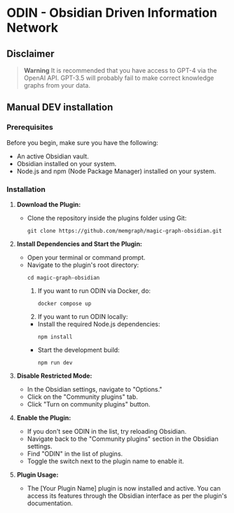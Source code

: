 # ODIN - Obsidian Driven Information Network

## Disclaimer

> **Warning**
> It is recommended that you have access to GPT-4 via the OpenAI API. GPT-3.5 will probably fail to make correct knowledge graphs from your data.

## Manual DEV installation

### Prerequisites

Before you begin, make sure you have the following:

- An active Obsidian vault.
- Obsidian installed on your system.
- Node.js and npm (Node Package Manager) installed on your system.

### Installation

1. **Download the Plugin:**

    - Clone the repository inside the plugins folder using Git:
      ```
      git clone https://github.com/memgraph/magic-graph-obsidian.git
      ```

2. **Install Dependencies and Start the Plugin:**

    - Open your terminal or command prompt.
    - Navigate to the plugin's root directory:
      ```
      cd magic-graph-obsidian
      ```
      1. If you want to run ODIN via Docker, do:
          ```
          docker compose up
          ```
      2. If you want to run ODIN locally:
        - Install the required Node.js dependencies:
          ```
          npm install
          ```
        - Start the development build:
          ```
          npm run dev
          ````

4. **Disable Restricted Mode:**

    - In the Obsidian settings, navigate to "Options."
    - Click on the "Community plugins" tab.
    - Click "Turn on community plugins" button.

5. **Enable the Plugin:**

    - If you don't see ODIN in the list, try reloading Obsidian.
    - Navigate back to the "Community plugins" section in the Obsidian settings.
    - Find "ODIN" in the list of plugins.
    - Toggle the switch next to the plugin name to enable it.

6. **Plugin Usage:**

    - The [Your Plugin Name] plugin is now installed and active. You can access its features through the Obsidian interface as per the plugin's documentation.
